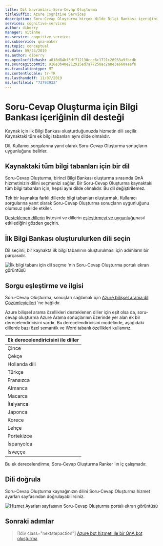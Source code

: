 ```yaml
---
title: Dil kavramları-Soru-Cevap Oluşturma
titleSuffix: Azure Cognitive Services
description: Soru-Cevap Oluşturma birçok dilde Bilgi Bankası içeriğini destekler. Ancak, her bir Soru-Cevap Oluşturma Hizmeti tek bir dil için ayrılmalıdır. Oluşturulan ilk bilgi tabanı, belirli bir Soru-Cevap Oluşturma hizmetini hedefleyerek bu hizmetin dilini ayarlar.
services: cognitive-services
author: diberry
manager: nitinme
ms.service: cognitive-services
ms.subservice: qna-maker
ms.topic: conceptual
ms.date: 09/24/2019
ms.author: diberry
ms.openlocfilehash: a818d84bf3df712190ccc6c1721c26933a9fbcdb
ms.sourcegitcommit: 018e3b40e212915ed7a77258ac2a8e3a660aaef8
ms.translationtype: MT
ms.contentlocale: tr-TR
ms.lasthandoff: 11/07/2019
ms.locfileid: "73793932"
---
```

# <a name="language-support-of-knowledge-base-content-for-qna-maker"></a>Soru-Cevap Oluşturma için Bilgi Bankası içeriğinin dil desteği

Kaynak için ilk Bilgi Bankası oluşturduğunuzda hizmetin dili seçilir. Kaynaktaki tüm ek bilgi tabanları aynı dilde olmalıdır. 

Dil, Kullanıcı sorgularına yanıt olarak Soru-Cevap Oluşturma sonuçların uygunluğunu belirler.

## <a name="one-language-for-all-knowledge-bases-in-resource"></a>Kaynaktaki tüm bilgi tabanları için bir dil

Soru-Cevap Oluşturma, birinci Bilgi Bankası oluşturma sırasında QnA hizmetinizin dilini seçmenizi sağlar. Bir Soru-Cevap Oluşturma kaynaktaki tüm bilgi tabanları için, hepsi aynı dilde olmalıdır. Bu dil değiştirilemez.

Tek bir kaynakta farklı dillerde bilgi tabanları oluşturmak, Kullanıcı sorgularına yanıt olarak Soru-Cevap Oluşturma sonuçların uygunluğunu olumsuz şekilde etkiler.

[Desteklenen dillerin](../overview/language-support.md#languages-supported) listesini ve dillerin [eşleştirmeyi ve uygunluğu](#query-matching-and-relevance)nasıl etkilediğini gözden geçirin. 

## <a name="select-language-when-creating-first-knowledge-base"></a>İlk Bilgi Bankası oluşturulurken dili seçin

Dil seçimi, bir kaynakta ilk bilgi tabanının oluşturulması için adımların bir parçasıdır. 

![İlk bilgi tabanı için dil seçme 'nin Soru-Cevap Oluşturma portalı ekran görüntüsü](../media/language-support/select-language-when-creating-knowledge-base.png)

## <a name="query-matching-and-relevance"></a>Sorgu eşleştirme ve ilgisi
Soru-Cevap Oluşturma, sonuçları sağlamak için [Azure bilişsel arama dil Çözümleyicileri](https://docs.microsoft.com/rest/api/searchservice/language-support) 'ne bağlıdır. 

Azure bilişsel arama özellikleri desteklenen diller için eşit olsa da, soru-cevap oluşturma Azure Arama sonuçlarının üzerinde yer alan ek bir derecelendiricisini vardır. Bu derecelendiricisini modelinde, aşağıdaki dillerde bazı özel semantik ve Word tabanlı özellikleri kullanırız. 

|Ek derecelendiricisini ile diller|
|--|
|Çince|
|Çekçe|
|Hollanda dili|
|Türkçe|
|Fransızca|
|Almanca|
|Macarca|
|İtalyanca|
|Japonca|
|Korece|
|Lehçe|
|Portekizce|
|İspanyolca|
|İsveççe|

Bu ek derecelendirme, Soru-Cevap Oluşturma Ranker 'ın iç çalışmadır.

## <a name="verify-language"></a>Dili doğrula

Soru-Cevap Oluşturma kaynağınızın dilini Soru-Cevap Oluşturma hizmet ayarları sayfasından doğrulayabilirsiniz.

![Hizmet Ayarları sayfasının Soru-Cevap Oluşturma portalı ekran görüntüsü](../media/language-support/language-knowledge-base.png) 


## <a name="next-steps"></a>Sonraki adımlar

> [!div class="nextstepaction"]
> [Azure bot hizmeti ile bir QnA bot oluşturma](../Tutorials/create-qna-bot.md)
